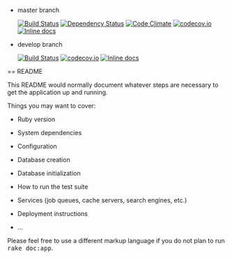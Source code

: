 * master branch

  [![Build Status](https://travis-ci.org/ermaker/honeypot.svg?branch=master)](https://travis-ci.org/ermaker/honeypot)
  [![Dependency Status](https://gemnasium.com/ermaker/honeypot.svg)](https://gemnasium.com/ermaker/honeypot)
  [![Code Climate](https://codeclimate.com/github/ermaker/honeypot/badges/gpa.svg)](https://codeclimate.com/github/ermaker/honeypot)
  [![codecov.io](http://codecov.io/github/ermaker/honeypot/coverage.svg?branch=master)](http://codecov.io/github/ermaker/honeypot?branch=master)
  [![Inline docs](http://inch-ci.org/github/ermaker/honeypot.svg?branch=master)](http://inch-ci.org/github/ermaker/honeypot)

* develop branch

  [![Build Status](https://travis-ci.org/ermaker/honeypot.svg?branch=develop)](https://travis-ci.org/ermaker/honeypot)
  [![codecov.io](http://codecov.io/github/ermaker/honeypot/coverage.svg?branch=develop)](http://codecov.io/github/ermaker/honeypot?branch=develop)
  [![Inline docs](http://inch-ci.org/github/ermaker/honeypot.svg?branch=develop)](http://inch-ci.org/github/ermaker/honeypot/branch/develop)

== README

This README would normally document whatever steps are necessary to get the
application up and running.

Things you may want to cover:

* Ruby version

* System dependencies

* Configuration

* Database creation

* Database initialization

* How to run the test suite

* Services (job queues, cache servers, search engines, etc.)

* Deployment instructions

* ...


Please feel free to use a different markup language if you do not plan to run
<tt>rake doc:app</tt>.
